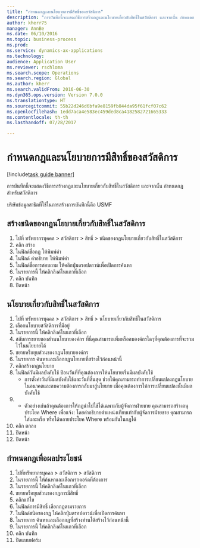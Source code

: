 ```yaml
--- 
title: "กำหนดกฎและนโยบายการมีสิทธิ์ของสวัสดิการ"
description: "การบันทึกนี้จะแสดงวิธีการสร้างกฎและนโยบายเกี่ยวกับสิทธิ์ในสวัสดิการ และจากนั้น กำหนดกฎสำหรับสวัสดิการ   "
author: kherr75
manager: AnnBe
ms.date: 06/10/2016
ms.topic: business-process
ms.prod: 
ms.service: dynamics-ax-applications
ms.technology: 
audience: Application User
ms.reviewer: rschloma
ms.search.scope: Operations
ms.search.region: Global
ms.author: kherr
ms.search.validFrom: 2016-06-30
ms.dyn365.ops.version: Version 7.0.0
ms.translationtype: HT
ms.sourcegitcommit: 55b22d246d6bfa9e8159fb844da95f61fcf07c62
ms.openlocfilehash: 1edd7aca4e583ec459ded8ca4182582721665333
ms.contentlocale: th-th
ms.lasthandoff: 07/28/2017

---
```

# <a name="define-benefit-eligibility-rules-and-policies"></a>กำหนดกฎและนโยบายการมีสิทธิ์ของสวัสดิการ

[!include[task guide banner](../../includes/task-guide-banner.md)]

การบันทึกนี้จะแสดงวิธีการสร้างกฎและนโยบายเกี่ยวกับสิทธิ์ในสวัสดิการ และจากนั้น กำหนดกฎสำหรับสวัสดิการ     

บริษัทข้อมูลสาธิตที่ใช้ในการสร้างการบันทึกนี้คือ USMF 


## <a name="create-benefit-eligibility-policy-rule-type"></a>สร้างชนิดของกฎนโยบายเกี่ยวกับสิทธิ์ในสวัสดิการ
1. ไปที่ ทรัพยากรบุคคล > สวัสดิการ > สิทธิ์ > ชนิดของกฎนโยบายเกี่ยวกับสิทธิ์ในสวัสดิการ
2. คลิก สร้าง
3. ในฟิลด์ชื่อกฎ ให้พิมพ์ค่า
4. ในฟิลด์ คำอธิบาย ให้พิมพ์ค่า
5. ในฟิลด์ชื่อการสอบถาม ให้คลิกปุ่มดรอปดาวน์เพื่อเปิดการค้นหา
6. ในรายการนี้ ให้คลิกลิงค์ในแถวที่เลือก
7. คลิก บันทึก
8. ปิดหน้า

## <a name="benefit-eligibility-policy"></a>นโยบายเกี่ยวกับสิทธิ์ในสวัสดิการ
1. ไปที่ ทรัพยากรบุคคล > สวัสดิการ > สิทธิ์ > นโยบายเกี่ยวกับสิทธิ์ในสวัสดิการ
2. เลือกนโยบายสวัสดิการที่มีอยู่
3. ในรายการนี้ ให้คลิกลิงค์ในแถวที่เลือก
4. สลับการขยายของส่วนนโยบายองค์กร   ที่นี่คุณสามารถเพิ่มหรือลบองค์กรใดๆที่คุณต้องการที่จะรวมไว้ในนโยบายได้
5. ขยายหรือยุบส่วนของกฎนโยบายองค์กร
6. ในรายการ ค้นหาและเลือกกฎนโยบายที่สร้างไว้ก่อนหน้านี้
7. คลิกสร้างกฎนโยบาย
8. ในฟิลด์วันมีผลบังคับใช้ ป้อนวันที่ที่คุณต้องการให้นโยบายเริ่มมีผลบังคับใช้
    * การตั้งค่าวันที่มีผลบังคับใช้และวันที่สิ้นสุด ช่วยให้คุณสามารถทำการเปลี่ยนแปลงกฎนโยบายในอนาคตและลบความต้องการกลับมาสู่นโยบาย เมื่อคุณต้องการให้การเปลี่ยนแปลงนั้นมีผลบังคับใช้  
9. 
    * ตัวอย่างเช่นถ้าคุณต้องการให้กฎนำไปใช้ได้เฉพาะกับผู้จัดการฝ่ายขาย คุณสามารถสร้างอนุประโยค Where เพื่อแจ้ง: โดยคำอธิบายตำแหน่งเทียบเท่ากับผู้จัดการฝ่ายขาย  คุณสามารถใส่และหรือ หรือได้หลายประโยค Where พร้อมกันในกฎได้  
10. คลิก ตกลง
11. ปิดหน้า
12. ปิดหน้า

## <a name="assign-rule-to-benefit"></a>กำหนดกฎเพื่อผลประโยชน์
1. ไปที่ทรัพยากรบุคคล > สวัสดิการ > สวัสดิการ
2. ในรายการนี้ ให้ค้นหาและเลือกเรกคอร์ดที่ต้องการ
3. ในรายการนี้ ให้คลิกลิงค์ในแถวที่เลือก
4. ขยายหรือยุบส่วนของกฎการมีสิทธิ์
5. คลิกแก้ไข
6. ในฟิลด์การมีสิทธิ์ เลือกกฎตามรายการ
7. ในฟิลด์ชนิดของกฎ ให้คลิกปุ่มดรอปดาวน์เพื่อเปิดการค้นหา
8. ในรายการ ค้นหาและเลือกกฎที่สร้างท่านได้สร้างไว้ก่อนหน้านี้
9. ในรายการนี้ ให้คลิกลิงค์ในแถวที่เลือก
10. คลิก บันทึก
11. ปิดแบบฟอร์ม


